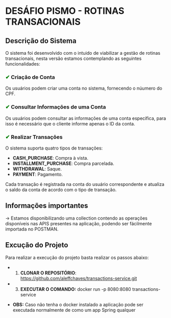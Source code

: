 # DESÁFIO PISMO -  ROTINAS TRANSACIONAIS

## Descrição do Sistema

O sistema foi desenvolvido com o intuido de viabilizar a gestão de rotinas transacionais, nesta versão estamos contemplando as seguintes funcionalidades:

###  <span style="color: green;">&#10004;</span>  Criação de Conta

Os usuários podem criar uma conta no sistema, fornecendo o núumero do CPF.


###  <span style="color: green;">&#10004;</span> Consultar Informações de uma Conta

Os usuários podem consultar as informações de uma conta específica, para isso é necessário que o cliente informe apenas o ID da conta.

###  <span style="color: green;">&#10004;</span> Realizar Transações

O sistema suporta quatro tipos de transações:

- __CASH_PURCHASE__: Compra à vista.
- __INSTALLMENT_PURCHASE__: Compra parcelada.
- __WITHDRAWAL__: Saque.
- __PAYMENT__: Pagamento.

Cada transação é registrada na conta do usuário correspondente e atualiza o saldo da conta de acordo com o tipo de transação.

## __Informações__ __importantes__ ##

&#8594; Estamos disponibilizando uma collection contendo as operações disponíveis nas APIS presentes na aplicação, podendo ser fácilmente importada no POSTMAN.


## Excução do Projeto

Para realizar a execução do projeto basta realizar os passos abaixo:

   - 1. __CLONAR O REPOSITÓRIO__: https://github.com/aleffchaves/transactions-service.git
   - 3. __EXECUTAR O COMANDO:__  docker run -p 8080:8080 transactions-service
    
   - __OBS:__ Caso não tenha o docker instalado a aplicação pode ser executada normalmente de como um app Spring qualquer
